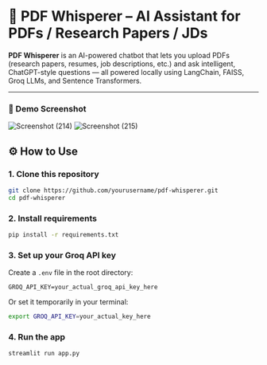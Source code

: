 # 📄 PDF Whisperer – AI Assistant for PDFs / Research Papers / JDs

**PDF Whisperer** is an AI-powered chatbot that lets you upload PDFs (research papers, resumes, job descriptions, etc.) and ask intelligent, ChatGPT-style questions — all powered locally using LangChain, FAISS, Groq LLMs, and Sentence Transformers.

---

### 🚀 Demo Screenshot
![Screenshot (214)](https://github.com/user-attachments/assets/a216ed24-3824-481e-a53f-2009fa67dfd5)
![Screenshot (215)](https://github.com/user-attachments/assets/e8d95a11-d88b-4098-9835-36d71c8ed7cf)



## ⚙️ How to Use

### 1. Clone this repository

```bash
git clone https://github.com/yourusername/pdf-whisperer.git
cd pdf-whisperer
```

### 2. Install requirements

```bash
pip install -r requirements.txt
```

### 3. Set up your Groq API key

Create a `.env` file in the root directory:

```
GROQ_API_KEY=your_actual_groq_api_key_here
```

Or set it temporarily in your terminal:

```bash
export GROQ_API_KEY=your_actual_key_here
```

### 4. Run the app

```bash
streamlit run app.py
```

